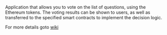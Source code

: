 Application that allows you to vote on the list of questions, using the Ethereum tokens. The voting results can be shown to users, as well as transferred to the specified smart contracts to implement the decision logic.  

For more details goto [wiki](https://github.com/Neos1/vo_main/wiki)  
